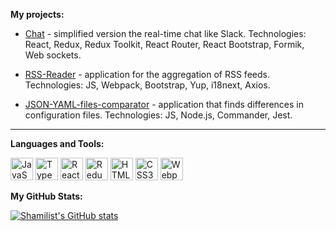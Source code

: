 
<b>My projects:</b>

* [Chat](https://github.com/Shamilist/Chat) -  simplified version the real-time chat like Slack. Technologies: React, Redux, Redux Toolkit, React Router, React Bootstrap, Formik, Web sockets.

* [RSS-Reader](https://github.com/Shamilist/RSS-reader) - application for the aggregation of RSS feeds. Technologies: JS, Webpack, Bootstrap, Yup, i18next, Axios.

* [JSON-YAML-files-comparator](https://github.com/Shamilist/JSON-YAML-files-comparator) - application that finds differences in configuration files. Technologies: JS, Node.js, Commander, Jest.

 --- 
<b>Languages and Tools:</b>     

<p align="left">
<a href="https://developer.mozilla.org/en-US/docs/Web/JavaScript" target="_blank" rel="noreferrer"><img src="https://raw.githubusercontent.com/danielcranney/readme-generator/main/public/icons/skills/javascript-colored.svg" width="36" height="36" alt="JavaScript" /></a>
<a href="https://www.typescriptlang.org/" target="_blank" rel="noreferrer"><img src="https://raw.githubusercontent.com/danielcranney/readme-generator/main/public/icons/skills/typescript-colored.svg" width="36" height="36" alt="TypeScript" /></a>
<a href="https://reactjs.org/" target="_blank" rel="noreferrer"><img src="https://raw.githubusercontent.com/danielcranney/readme-generator/main/public/icons/skills/react-colored.svg" width="36" height="36" alt="React" /></a>
<a href="https://redux.js.org/" target="_blank" rel="noreferrer"><img src="https://raw.githubusercontent.com/danielcranney/readme-generator/main/public/icons/skills/redux-colored.svg" width="36" height="36" alt="Redux" /></a>
<a href="https://developer.mozilla.org/en-US/docs/Glossary/HTML5" target="_blank" rel="noreferrer"><img src="https://raw.githubusercontent.com/danielcranney/readme-generator/main/public/icons/skills/html5-colored.svg" width="36" height="36" alt="HTML5" /></a>
<a href="https://www.w3.org/TR/CSS/#css" target="_blank" rel="noreferrer"><img src="https://raw.githubusercontent.com/danielcranney/readme-generator/main/public/icons/skills/css3-colored.svg" width="36" height="36" alt="CSS3" /></a>
<a href="https://webpack.js.org/" target="_blank" rel="noreferrer"><img src="https://raw.githubusercontent.com/danielcranney/readme-generator/main/public/icons/skills/webpack-colored.svg" width="36" height="36" alt="Webpack" /></a>
</p>



  
<b>My GitHub Stats:</b>     


<a href="http://www.github.com/Shamilist"><img src="https://github-readme-stats.vercel.app/api?username=Shamilist&show_icons=true&hide=contribs&count_private=true&title_color=0891b2&text_color=ffffff&icon_color=0891b2&bg_color=1c1917&hide_border=true&show_icons=true" alt="Shamilist's GitHub stats" /></a>



